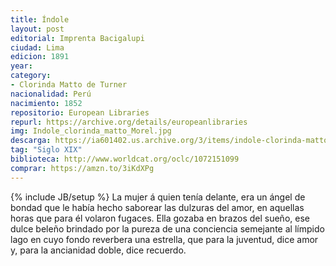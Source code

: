 ```yaml
---
title: Índole
layout: post
editorial: Imprenta Bacigalupi
ciudad: Lima
edicion: 1891
year:
category:
- Clorinda Matto de Turner
nacionalidad: Perú
nacimiento: 1852
repositorio: European Libraries
repurl: https://archive.org/details/europeanlibraries
img: Indole_clorinda_matto_Morel.jpg
descarga: https://ia601402.us.archive.org/3/items/indole-clorinda-matto/indole%20clorinda%20matto.pdf
tag: "Siglo XIX"
biblioteca: http://www.worldcat.org/oclc/1072151099
comprar: https://amzn.to/3iKdXPg
---
```

{% include JB/setup %}
La mujer á quien tenía delante, era un ángel de bondad que le había hecho saborear las dulzuras del amor, en aquellas horas que para él volaron fugaces. Ella gozaba en brazos del sueño, ese dulce beleño brindado por la pureza de una conciencia semejante al límpido lago en cuyo fondo reverbera una estrella, que para la juventud, dice amor y, para la ancianidad doble, dice recuerdo.
